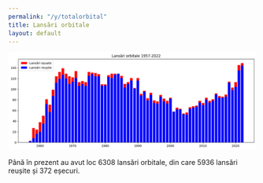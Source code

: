 ```yaml
---
permalink: "/y/totalorbital"
title: Lansări orbitale
layout: default
---
```



    
![png](totalorbital_files/totalorbital_2_0.png)
    





Până în prezent au avut loc 6308 lansări orbitale, din care 5936 lansări reușite și 372 eșecuri.



